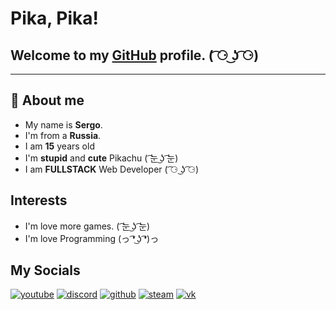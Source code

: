 # Pika, Pika!
## Welcome to my [GitHub](https://github.com/s3rxio) profile. ( ͡⚆ ͜ʖ ͡⚆)
-------
## 💬 About me  
- My name is **Sergo**.
- I'm from a **Russia**.
- I am **15** years old
- I'm **stupid** and **cute** Pikachu ( ͡눈 ͜ʖ ͡눈)
- I am **FULLSTACK** Web Developer ( ͡⚆ ͜ʖ ͡⚆)

## Interests
- I'm love more games. ( ͡눈 ͜ʖ ͡눈)
- I'm love Programming (っ ͡❛ ͜ʖ ͡❛)っ

## My Socials
[![youtube](https://img.shields.io/static/v1?label=&message=Youtube&color=191919&style=for-the-badge&logo=youtube)](https://www.youtube.com/channel/UCeIhMtpxzuhbq7LBYPPJ7Xw)
[![discord](https://img.shields.io/static/v1?label=&message=DISCORD&color=191919&style=for-the-badge&logo=discord)](https://discordapp.com/users/485736695396958209)
[![github](https://img.shields.io/static/v1?label=&message=github&color=191919&style=for-the-badge&logo=github)](https://github.com/s3rxio)
[![steam](https://img.shields.io/static/v1?label=&message=steam&color=191919&style=for-the-badge&logo=Steam)](https://steamcommunity.com/id/s3rxio/)
[![vk](https://img.shields.io/static/v1?label=&message=VK&color=191919&style=for-the-badge&logo=vk)](https://vk.com/s3rxio)
